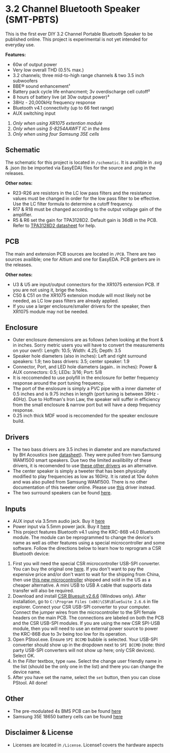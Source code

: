 #  3.2 Channel Bluetooth Speaker (SMT-PBTS)

This is the first ever DIY 3.2 Channel Portable Bluetooth Speaker to be published online. This project is experimental is not yet intended for everyday use. 

 **Features:**
  - 60w of output power
  - Very low overall THD (0.5% max.)
  - 3.2 channels; three mid-to-high range channels & two 3.5 inch subwoofers
  - BBE® sound enhancement¹
  - Battery pack cycle life enhancment; 3v overdischarge cell cutoff²
  - 8 hours of battery live (at 30w output power)³
  - 38Hz - 20,000kHz frequency response
  - Bluetooth v4.1 connectivity (up to 66 feet range)
  - AUX switching input
  
  1. *Only when using XR1075 extention module*
  2. *Only when using S-8254AAWFT IC in the bms*
  3. *Only when using four Samsung 35E cells*

## Schematic

The schematic for this project is located in `/schematic`. It is availible in .svg & .json (to be imported via EasyEDA) files for the source and .png in the releases. 

**Other notes:**
- R23-R26 are resistors in the LC low pass filters and the resistance values must be changed in order for the low pass filter to be effective. Use the LC filter formula to determine a cutoff frequency.
- R17 & R18 must be changed according to the output voltage gain of the amplifier.
- R5 & R6 set the gain for TPA3128D2. Default gain is 36dB in the PCB. Refer to [TPA3128D2 datasheet](https://www.ti.com/lit/ds/symlink/tpa3128d2.pdf?ts=1607302833960) for help.

## PCB

The main and extension PCB sources are located in `/PCB`. There are two sources availible; one for Altium and one for EasyEDA. PCB gerbers are in the releases.

**Other notes:**
- U3 & U5 are input/output connectors for the XR1075 extension PCB. If you are not using it, brige the holes.
- C50 & C51 on the XR1075 extension module will most likely not be needed, as LC low pass filters are already applied.
- If you use a larger enclosure/smaller drivers for the speaker, then XR1075 module may not be needed.

## Enclosure 

- Outer enclosure demensions are as follows (when looking at the front & in inches. Sorry metric users you will have to convert the measurements on your own!): Length: 10.5; Width: 4.25; Depth: 3.5
- Speaker hole diameters (also in inches): Left and right surround speakers: 1.9; two bass drivers: 3.5; center speaker: 1.9
- Connector, Port, and LED hole diameters (again.. in inches): Power & AUX connectors: 0.5; LEDs: 3/16; Port: 5/8
- It is reccomended to use polyfill in the enclosure for better frequency response around the port tuning frequency. 
- The port of the enslosure is simply a PVC pipe with a inner diameter of 0.5 inches and is 9.75 inches in length (port tuning is between 39Hz - 40Hz). Due to Hoffman's Iron Law, the speaker will suffer in efficiency from the small enclosure & narrow port but will have a deep frequency response.
- 0.25 inch thick MDF wood is reccomended for the speaker enclosure build.

## Drivers

- The two bass drivers are 3.5 inches in diameter and are manufactured by BH Acoustics (see [datasheet](https://cdn.komachine.com/media/product-catalog/bh-acoustic_84067_fngrun.pdf)). They were pulled from two Samsung WAM1500 smart speakers. Due two the limited availibility of these drivers, it is recomended to use [these other drivers](https://www.parts-express.com/dayton-audio-nd90-4-3-1-2-aluminum-cone-full-range-neo-driver-4-ohm--290-208?gclid=EAIaIQobChMI4NT3tpzQ7QIVxqeGCh1ngwkfEAQYASABEgL25PD_BwE) as an alternative.
- The center speaker is simply a tweeter that has been physically modified to play frequencies as low as 160Hz. It is rated at 10w 4ohm and was also pulled from Samsung WAM1500. There is no other documentation of this tweeter online. Please use [this](https://www.amazon.com/dp/B00LSEVA8I/ref=sspa_dk_detail_4?psc=1&spLa=ZW5jcnlwdGVkUXVhbGlmaWVyPUExMjNDVFhLNklCVUdHJmVuY3J5cHRlZElkPUEwMTM0NTc4MTI4WFROUlVBVEI5OCZlbmNyeXB0ZWRBZElkPUEwNDU2MDk1MzIyMkdWSDRQRE5BNSZ3aWRnZXROYW1lPXNwX2RldGFpbDImYWN0aW9uPWNsaWNrUmVkaXJlY3QmZG9Ob3RMb2dDbGljaz10cnVl) driver instead. 
- The two surround speakers can be found [here](https://www.amazon.com/AIYIMA-Portable-Speakers-Loudspeaker-Accessories/dp/B07CWMCMQR/ref=sr_1_4?dchild=1&keywords=2+inch+speaker&qid=1608043699&sr=8-4).

## Inputs 
- AUX input via 3.5mm audio jack. Buy it [here](https://www.parts-express.com/35mm-stereo-gold-plated-snap-in-jack--090-281)
- Power input via 5.5mm power jack. Buy it [here](https://www.parts-express.com/21-x-55mm-dc-coaxial-power-snap-in-jack--090-5030)
- This project features Bluetooth v4.1 using the KRC-86B v4.0 Bluetooth module. The module can be reprogrammed to change the device's name as well as other features using a special microcontroller and some software. Follow the directions below to learn how to reprogram a CSR Bluetooth device: 
1. First you will need the special CSR microcontroller USB-SPI converter. You can buy the original one [here](https://www.aliexpress.com/item/32775070191.html?src=google&albch=shopping&acnt=494-037-6276&isdl=y&slnk=&plac=&mtctp=&albbt=Google_7_shopping&aff_platform=google&aff_short_key=UneMJZVf&&albagn=888888&albcp=9824643245&albag=103112554314&trgt=901524112532&crea=en32775070191&netw=u&device=c&albpg=901524112532&albpd=en32775070191&gclid=CjwKCAiA_eb-BRB2EiwAGBnXXndOKJJVaxX_gCD3rRJvCNkSjhx2zsD4KVPEarOYSEoiylvzrDLkuxoCNq0QAvD_BwE&gclsrc=aw.ds). If you don't want to pay the expensive price and/or don't want to wait for the shipping from China, then use [this new microcontroller](https://www.digikey.com/en/products/detail/qualcomm-technologies-international,-ltd./DK-USB-SPI-10225-1A/5269739?utm_adgroup=Programmers%2C%20Emulators%2C%20and%20Debuggers&utm_source=google&utm_medium=cpc&utm_campaign=Shopping_Product_Development%20Boards%2C%20Kits%2C%20Programmers_NEW&utm_term=&utm_content=Programmers%2C%20Emulators%2C%20and%20Debuggers&gclid=CjwKCAiA_eb-BRB2EiwAGBnXXkE3N6KQK4NOpo7lJF4k9YGp8LHvVVaPRt-t7ffovO93XN6W43aERhoCHx8QAvD_BwE) shipped and sold in the US as a cheaper alternative. A mini USB to USB A cable that supports data transfer will also be required.
2. Download and install [CSR Bluesuit v2.6.6](https://drive.google.com/file/d/1OHdcJ7Q7dSbCMiuglO7hV6pjNrMVJkaL/view?usp=sharing) (Windows only). After installation, go to `C:\Program Files (x86)\CSR\BlueSuite 2.6.6` in file explorer. Connect your CSR USB-SPI converter to your computer. Connect the jumper wires from the microcontroller to the SPI female headers on the main PCB. The connections are labeled on both the PCB and the CSR USB-SPI modules. If you are using the new CSR SPI-USB module, then you will need to use an external power source to power the KRC-86B due to 3v being too low for its operation.
3. Open PStool.exe. Ensure `SPI BCCMD` bubble is selected. Your USB-SPI converter should show up in the dropdown next to `SPI BCCMD` (note: third party USB-SPI converters will not show up here; only CSR devices). Select OK.
4. In the *Filter* textbox, type `name`. Select the change user friendly name in the list (should be the only one in the list) and there you can change the device name.
5. After you have set the name, select the `set` button, then you can close PStool. All done!

## Other
- The pre-modulated 4s BMS PCB can be found [here](https://www.amazon.com/Anmbest-Charger-Protection-Lithium-Battery/dp/B07KSPX859/ref=sr_1_12?dchild=1&keywords=4s+bms&qid=1608227266&sr=8-12)
- Samsung 35E 18650 battery cells can be found [here](https://www.18650batterystore.com/products/samsung-35e)

## Disclaimer & License
- Licenses are located in `/License`. License1 covers the hardware aspects 
